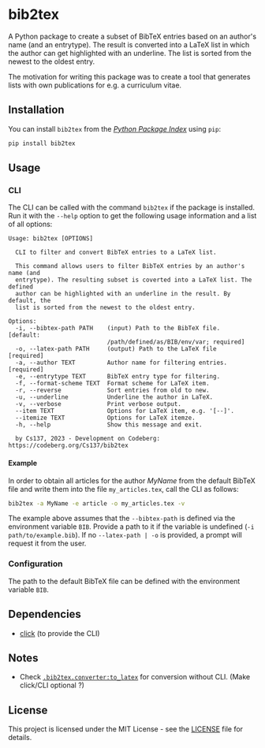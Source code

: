# bib2tex

A Python package to create a subset of BibTeX entries based on an author's name
(and an entrytype). The result is converted into a LaTeX list in which the author
can get highlighted with an underline. The list is sorted from the newest to the
oldest entry.

The motivation for writing this package was to create a tool that generates lists
with own publications for e.g. a curriculum vitae.

## Installation

You can install `bib2tex` from the [*Python Package Index*](https://pypi.org/project/bib2tex/) using `pip`:

```bash
pip install bib2tex
```

## Usage

### CLI

The CLI can be called with the command `bib2tex` if the package is installed. Run
it with the `--help` option to get the following usage information and a list of
all options:

```text
Usage: bib2tex [OPTIONS]

  CLI to filter and convert BibTeX entries to a LaTeX list.

  This command allows users to filter BibTeX entries by an author's name (and
  entrytype). The resulting subset is coverted into a LaTeX list. The defined
  author can be highlighted with an underline in the result. By default, the
  list is sorted from the newest to the oldest entry.

Options:
  -i, --bibtex-path PATH    (input) Path to the BibTeX file.  [default:
                            /path/defined/as/BIB/env/var; required]
  -o, --latex-path PATH     (output) Path to the LaTeX file  [required]
  -a, --author TEXT         Author name for filtering entries.  [required]
  -e, --entrytype TEXT      BibTeX entry type for filtering.
  -f, --format-scheme TEXT  Format scheme for LaTeX item.
  -r, --reverse             Sort entries from old to new.
  -u, --underline           Underline the author in LaTeX.
  -v, --verbose             Print verbose output.
  --item TEXT               Options for LaTeX item, e.g. '[--]'.
  --itemize TEXT            Options for LaTeX itemze.
  -h, --help                Show this message and exit.

  by Cs137, 2023 - Development on Codeberg: https://codeberg.org/Cs137/bib2tex
```

#### Example

In order to obtain all articles for the author *MyName* from the default BibTeX
file and write them into the file `my_articles.tex`, call the CLI as follows:

```bash
bib2tex -a MyName -e article -o my_articles.tex -v
```

The example above assumes that the `--bibtex-path` is defined via the environment
variable `BIB`. Provide a path to it if the variable is undefined (`-i path/to/example.bib`).
If no `--latex-path | -o` is provided, a prompt will request it from the user.

### Configuration

The path to the default BibTeX file can be defined with the environment variable `BIB`.

## Dependencies

- [click](https://pypi.org/project/click/) (to provide the CLI)

## Notes

- Check [`.bib2tex.converter:to_latex`](./bib2tex/converter.py) for conversion without CLI.
  (Make click/CLI optional ?)

## License

This project is licensed under the MIT License - see the [LICENSE](LICENSE) file for details.
